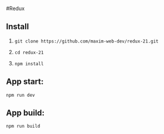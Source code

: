 #Redux

## Install
1. `git clone https://github.com/maxim-web-dev/redux-21.git`

2. `cd redux-21`

3. `npm install`

## App start:

`npm run dev`

## App build:

`npm run build`
